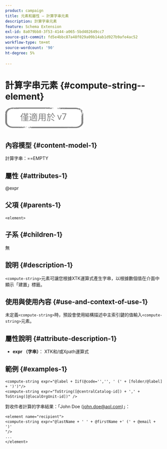 ```yaml
---
product: campaign
title: 元素和屬性 — 計算字串元素
description: 計算字串元素
feature: Schema Extension
exl-id: 8a079bb8-3f53-4144-a065-5bd402649cc7
source-git-commit: fd5e4bbc87a48f029a09b14ab1d927b9afe4ac52
workflow-type: tm+mt
source-wordcount: '90'
ht-degree: 5%

---
```


# 計算字串元素 {#compute-string--element}

![](../../../assets/v7-only.svg)

## 內容模型 {#content-model-1}

計算字串：==EMPTY

## 屬性 {#attributes-1}

@expr

## 父項 {#parents-1}

`<element>`

## 子系 {#children-1}

無

## 說明 {#description-1}

`<compute-string>`元素可讓您根據XTK運算式產生字串，以根據數個值在介面中顯示「建置」標籤。

## 使用與使用內容 {#use-and-context-of-use-1}

未定義`<compute-string>`時，預設會使用結構描述中主索引鍵的值輸入`<compute-string>`元素。

## 屬性說明 {#attribute-description-1}

* **expr （字串）**： XTK和/或Xpath運算式

## 範例 {#examples-1}

```
<compute-string expr="@label + Iif(@code='','', ' (' + [folder/@label] + ')')"/>  
<compute-string expr="ToString([@centralCatalog-id]) + ',' + ToString([@localOrgUnit-id])" />
```

對收件者計算的字串結果：「John Doe (john.doe@aol.com)」：

```
<element name="recipient">
<compute-string expr="@lastName + ' ' + @firstName +' (' + @email + ')'
"/>
...
</element>
```
